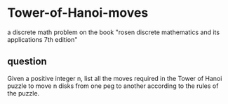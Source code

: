 # Tower-of-Hanoi-moves
a discrete math problem on the book "rosen discrete mathematics and its applications 7th edition"
## question
Given a positive integer n, list all the moves required in the Tower of Hanoi puzzle to move n disks from one peg to another according to the rules of the puzzle.
